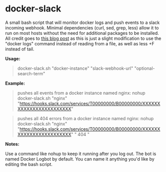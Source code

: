 # docker-slack
A small bash script that will monitor docker logs and push events to a slack incoming webhook.
Minimal dependencies (curl, sed, grep, less) allow it to run on most hosts without the need for additional packages to be installed.  All credit goes to [this blog post](http://blog.getpostman.com/2015/12/23/stream-any-log-file-to-slack-using-curl/) as this is just a slight modification to use the "docker logs" command instead of reading from a file, as well as less +F instead of tail.

**Usage:**

> docker-slack.sh "docker-instance" "slack-webhook-url" "optional-search-term"

**Example:**

>pushes all events from a docker instance named nginx:
>nohup docker-slack.sh "nginx" "https://hooks.slack.com/services/T00000000/B00000000/XXXXXXXXXXXXXXXXXXXXXXXX"

>pushes all 404 errors from a docker instance named nginx:
>nohup docker-slack.sh "nginx" "https://hooks.slack.com/services/T00000000/B00000000/XXXXXXXXXXXXXXXXXXXXXXXX" " 404 "

**Notes:**

Use a command like nohup to keep it running after you log out.  The bot is named Docker Logbot by default.  You can name it anything you'd like by editing the bash script.
